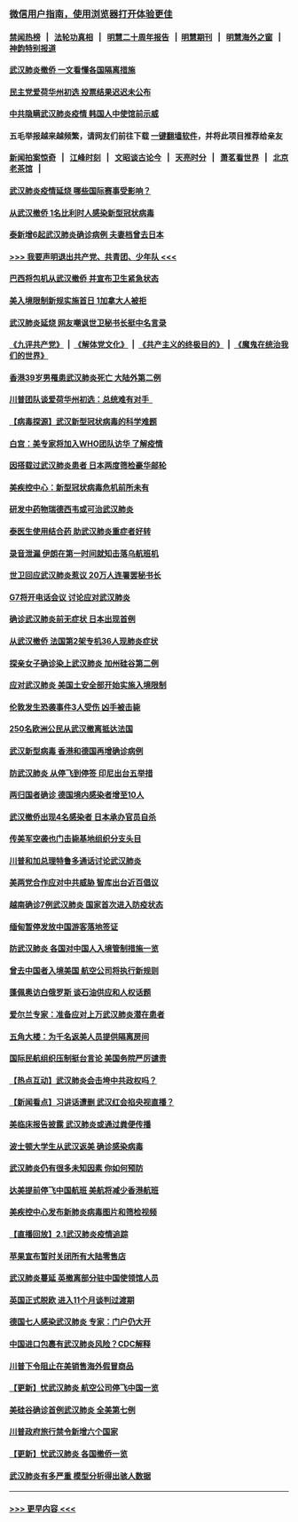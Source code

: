 ### [微信用户指南，使用浏览器打开体验更佳](https://github.com/gfw-breaker/banned-news1/blob/master/indexes/wechat-guide.md?t=0)
#### [禁闻热榜](热点新闻.md?t=0)  &nbsp;&nbsp;|&nbsp;&nbsp; [法轮功真相](https://github.com/gfw-breaker/truth/blob/master/README.md?t=0) &nbsp;&nbsp;|&nbsp;&nbsp; [明慧二十周年报告](https://github.com/gfw-breaker/mh-reports/blob/master/README.md?t=0) &nbsp;&nbsp;|&nbsp;&nbsp;[明慧期刊](https://github.com/gfw-breaker/mh-qikan) &nbsp;&nbsp;|&nbsp;&nbsp; [明慧海外之窗](https://github.com/gfw-breaker/mh-news/blob/master/README.md?t=0) &nbsp;&nbsp;|&nbsp;&nbsp; [神韵特别报道](https://github.com/gfw-breaker/mh-news/blob/master/shenyun.md?t=0)
#### [武汉肺炎撤侨 一文看懂各国隔离措施](../pages/nsc418/n11844216.md?t=02050433) 
#### [民主党爱荷华州初选 投票结果迟迟未公布](../pages/nsc418/n11844207.md?t=02050433) 
#### [中共隐瞒武汉肺炎疫情 韩国人中使馆前示威](../pages/nsc418/n11844084.md?t=02050433) 
#### 五毛举报越来越频繁，请网友们前往下载 [一键翻墙软件](https://github.com/gfw-breaker/ssr-accounts)，并将此项目推荐给亲友
#### [新闻拍案惊奇](https://github.com/gfw-breaker/banned-news1/blob/master/pages/link4.md) &nbsp;&nbsp;|&nbsp;&nbsp; [江峰时刻](https://github.com/gfw-breaker/banned-news1/blob/master/pages/link4.md) &nbsp;&nbsp;|&nbsp;&nbsp; [文昭谈古论今](https://github.com/gfw-breaker/banned-news1/blob/master/pages/link4.md) &nbsp;&nbsp;|&nbsp;&nbsp; [天亮时分](https://github.com/gfw-breaker/banned-news1/blob/master/pages/link4.md) &nbsp;&nbsp;|&nbsp;&nbsp; [萧茗看世界](https://github.com/gfw-breaker/banned-news1/blob/master/pages/link4.md) &nbsp;&nbsp;|&nbsp;&nbsp; [北京老茶馆](https://github.com/gfw-breaker/banned-news1/blob/master/pages/link4.md) &nbsp;&nbsp;|&nbsp;&nbsp; 
#### [武汉肺炎疫情延烧 哪些国际赛事受影响？](../pages/nsc418/n11843958.md?t=02050433) 
#### [从武汉撤侨 1名比利时人感染新型冠状病毒](../pages/nsc418/n11843977.md?t=02050433) 
#### [泰新增6起武汉肺炎确诊病例 夫妻档曾去日本](../pages/nsc418/n11843900.md?t=02050433) 
#### [>>> 我要声明退出共产党、共青团、少年队 <<<](https://github.com/begood0513/goodnews/blob/master/quit/letter.md) 
#### [巴西将包机从武汉撤侨 并宣布卫生紧急状态](../pages/nsc418/n11843418.md?t=02050433) 
#### [美入境限制新规实施首日 1加拿大人被拒](../pages/nsc418/n11843058.md?t=02050433) 
#### [武汉肺炎延烧 网友嘲讽世卫秘书长挺中名言录](../pages/nsc418/n11843056.md?t=02050433) 
#### [《九评共产党》](https://github.com/begood0513/9ping.md/blob/master/README.md) &nbsp;|&nbsp; [《解体党文化》](../../../../jtdwh.md/blob/master/README.md)  &nbsp;|&nbsp; [《共产主义的终极目的》](../../../../gczydzjmd.md/blob/master/README.md) &nbsp;|&nbsp; [《魔鬼在统治我们的世界》](../../../../mgztzwmdsj.md/blob/master/README.md) 
#### [香港39岁男罹患武汉肺炎死亡 大陆外第二例](../pages/nsc418/n11843026.md?t=02050433) 
#### [川普团队谈爱荷华州初选：总统难有对手  ](../pages/nsc418/n11842867.md?t=02050433) 
#### [【病毒探源】武汉新型冠状病毒的科学难题](../pages/nsc418/n11842176.md?t=02050433) 
#### [白宫：美专家将加入WHO团队访华 了解疫情](../pages/nsc418/n11842198.md?t=02050433) 
#### [因搭载过武汉肺炎患者 日本两度筛检豪华邮轮](../pages/nsc418/n11842447.md?t=02050433) 
#### [美疾控中心：新型冠状病毒危机前所未有](../pages/nsc418/n11842406.md?t=02050433) 
#### [研发中药物瑞德西韦或可治武汉肺炎](../pages/nsc418/n11842100.md?t=02050433) 
#### [泰医生使用结合药 助武汉肺炎重症者好转](../pages/nsc418/n11842096.md?t=02050433) 
#### [录音泄漏 伊朗在第一时间就知击落乌航班机](../pages/nsc418/n11842002.md?t=02050433) 
#### [世卫回应武汉肺炎惹议 20万人连署罢秘书长](../pages/nsc418/n11841664.md?t=02050433) 
#### [G7将开电话会议 讨论应对武汉肺炎](../pages/nsc418/n11841658.md?t=02050433) 
#### [确诊武汉肺炎前无症状 日本出现首例](../pages/nsc418/n11841567.md?t=02050433) 
#### [从武汉撤侨 法国第2架专机36人现肺炎症状](../pages/nsc418/n11841382.md?t=02050433) 
#### [探亲女子确诊染上武汉肺炎 加州硅谷第二例](../pages/nsc418/n11839784.md?t=02050433) 
#### [应对武汉肺炎 美国土安全部开始实施入境限制](../pages/nsc418/n11839729.md?t=02050433) 
#### [伦敦发生恐袭事件3人受伤 凶手被击毙](../pages/nsc418/n11839442.md?t=02050433) 
#### [250名欧洲公民从武汉撤离抵达法国](../pages/nsc418/n11839438.md?t=02050433) 
#### [武汉新型病毒 香港和德国再增确诊病例](../pages/nsc418/n11839381.md?t=02050433) 
#### [防武汉肺炎 从停飞到停签 印尼出台五举措](../pages/nsc418/n11839282.md?t=02050433) 
#### [两归国者确诊 德国境内感染者增至10人](../pages/nsc418/n11839164.md?t=02050433) 
#### [武汉撤侨出现4名感染者 日本承办官员自杀](../pages/nsc418/n11839044.md?t=02050433) 
#### [传美军空袭也门击毙基地组织分支头目](../pages/nsc418/n11839210.md?t=02050433) 
#### [川普和加总理特鲁多通话讨论武汉肺炎](../pages/nsc418/n11839128.md?t=02050433) 
#### [美两党合作应对中共威胁 智库出台近百倡议](../pages/nsc418/n11838437.md?t=02050433) 
#### [越南确诊7例武汉肺炎 国家首次进入防疫状态](../pages/nsc418/n11838860.md?t=02050433) 
#### [缅甸暂停发放中国游客落地签证](../pages/nsc418/n11838730.md?t=02050433) 
#### [防武汉肺炎 各国对中国人入境管制措施一览](../pages/nsc418/n11838726.md?t=02050433) 
#### [曾去中国者入境美国 航空公司将执行新规则](../pages/nsc418/n11838375.md?t=02050433) 
#### [蓬佩奥访白俄罗斯 谈石油供应和人权话题](../pages/nsc418/n11838242.md?t=02050433) 
#### [爱尔兰专家：准备应对上万武汉肺炎潜在患者](../pages/nsc418/n11837978.md?t=02050433) 
#### [五角大楼：为千名返美人员提供隔离房间](../pages/nsc418/n11837831.md?t=02050433) 
#### [国际民航组织压制挺台言论 美国务院严厉谴责](../pages/nsc418/n11837791.md?t=02050433) 
#### [【热点互动】武汉肺炎会击垮中共政权吗？](../pages/nsc418/n11837779.md?t=02050433) 
#### [【新闻看点】习讲话遭删 武汉红会掐央视直播？](../pages/nsc418/n11837573.md?t=02050433) 
#### [美临床报告披露 武汉肺炎或通过粪便传播](../pages/nsc418/n11837626.md?t=02050433) 
#### [波士顿大学生从武汉返美 确诊感染病毒](../pages/nsc418/n11837580.md?t=02050433) 
#### [武汉肺炎仍有很多未知因素 你如何预防](../pages/nsc418/n11837666.md?t=02050433) 
#### [达美提前停飞中国航班 美航将减少香港航班](../pages/nsc418/n11837649.md?t=02050433) 
#### [美疾控中心发布新肺炎病毒图片和筛检视频](../pages/nsc418/n11837491.md?t=02050433) 
#### [【直播回放】2.1武汉肺炎疫情追踪](../pages/nsc418/n11837232.md?t=02050433) 
#### [苹果宣布暂时关闭所有大陆零售店](../pages/nsc418/n11837097.md?t=02050433) 
#### [武汉肺炎蔓延 英撤离部分驻中国使领馆人员](../pages/nsc418/n11837061.md?t=02050433) 
#### [英国正式脱欧 进入11个月谈判过渡期](../pages/nsc418/n11836911.md?t=02050433) 
#### [德国七人感染武汉肺炎 专家：门户仍大开](../pages/nsc418/n11836344.md?t=02050433) 
#### [中国进口包裹有武汉肺炎风险？CDC解释](../pages/nsc418/n11836321.md?t=02050433) 
#### [川普下令阻止在美销售海外假冒商品](../pages/nsc418/n11836261.md?t=02050433) 
#### [【更新】忧武汉肺炎 航空公司停飞中国一览](../pages/nsc418/n11835931.md?t=02050433) 
#### [美硅谷确诊首例武汉肺炎 全美第七例](../pages/nsc418/n11836093.md?t=02050433) 
#### [川普政府旅行禁令新增六个国家](../pages/nsc418/n11836083.md?t=02050433) 
#### [【更新】忧武汉肺炎 各国撤侨一览](../pages/nsc418/n11835673.md?t=02050433) 
#### [武汉肺炎有多严重 模型分析得出骇人数据](../pages/nsc418/n11835829.md?t=02050433) 

----
#### [ >>> 更早内容 <<< ](../indexes/nsc418-earlier.md)
